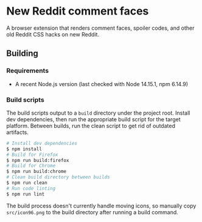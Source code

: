 # New Reddit comment faces

A browser extension that renders comment faces, spoiler codes, and other old Reddit CSS hacks on new Reddit.

## Building

### Requirements

- A recent Node.js version (last checked with Node 14.15.1, npm 6.14.9)

### Build scripts

The build scripts output to a `build` directory under the project root. Install dev dependencies, then run the appropriate build script for the target platform. Between builds, run the clean script to get rid of outdated artifacts.

```bash
# Install dev dependencies
$ npm install
# Build for Firefox
$ npm run build:firefox
# Build for Chrome
$ npm run build:chrome
# Clean build directory between builds
$ npm run clean
# Run code linting
$ npm run lint
```

The build process doesn't currently handle moving icons, so manually copy `src/icon96.png` to the build directory after running a build command.
